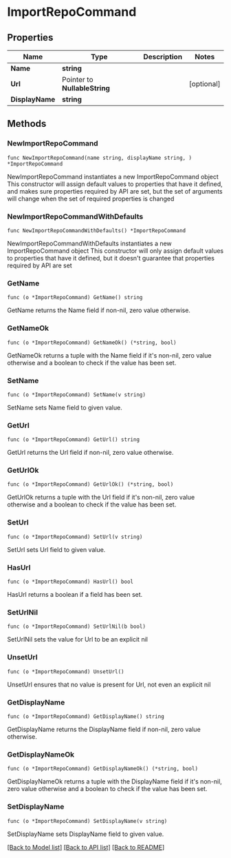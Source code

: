 # ImportRepoCommand

## Properties

Name | Type | Description | Notes
------------ | ------------- | ------------- | -------------
**Name** | **string** |  | 
**Url** | Pointer to **NullableString** |  | [optional] 
**DisplayName** | **string** |  | 

## Methods

### NewImportRepoCommand

`func NewImportRepoCommand(name string, displayName string, ) *ImportRepoCommand`

NewImportRepoCommand instantiates a new ImportRepoCommand object
This constructor will assign default values to properties that have it defined,
and makes sure properties required by API are set, but the set of arguments
will change when the set of required properties is changed

### NewImportRepoCommandWithDefaults

`func NewImportRepoCommandWithDefaults() *ImportRepoCommand`

NewImportRepoCommandWithDefaults instantiates a new ImportRepoCommand object
This constructor will only assign default values to properties that have it defined,
but it doesn't guarantee that properties required by API are set

### GetName

`func (o *ImportRepoCommand) GetName() string`

GetName returns the Name field if non-nil, zero value otherwise.

### GetNameOk

`func (o *ImportRepoCommand) GetNameOk() (*string, bool)`

GetNameOk returns a tuple with the Name field if it's non-nil, zero value otherwise
and a boolean to check if the value has been set.

### SetName

`func (o *ImportRepoCommand) SetName(v string)`

SetName sets Name field to given value.


### GetUrl

`func (o *ImportRepoCommand) GetUrl() string`

GetUrl returns the Url field if non-nil, zero value otherwise.

### GetUrlOk

`func (o *ImportRepoCommand) GetUrlOk() (*string, bool)`

GetUrlOk returns a tuple with the Url field if it's non-nil, zero value otherwise
and a boolean to check if the value has been set.

### SetUrl

`func (o *ImportRepoCommand) SetUrl(v string)`

SetUrl sets Url field to given value.

### HasUrl

`func (o *ImportRepoCommand) HasUrl() bool`

HasUrl returns a boolean if a field has been set.

### SetUrlNil

`func (o *ImportRepoCommand) SetUrlNil(b bool)`

 SetUrlNil sets the value for Url to be an explicit nil

### UnsetUrl
`func (o *ImportRepoCommand) UnsetUrl()`

UnsetUrl ensures that no value is present for Url, not even an explicit nil
### GetDisplayName

`func (o *ImportRepoCommand) GetDisplayName() string`

GetDisplayName returns the DisplayName field if non-nil, zero value otherwise.

### GetDisplayNameOk

`func (o *ImportRepoCommand) GetDisplayNameOk() (*string, bool)`

GetDisplayNameOk returns a tuple with the DisplayName field if it's non-nil, zero value otherwise
and a boolean to check if the value has been set.

### SetDisplayName

`func (o *ImportRepoCommand) SetDisplayName(v string)`

SetDisplayName sets DisplayName field to given value.



[[Back to Model list]](../README.md#documentation-for-models) [[Back to API list]](../README.md#documentation-for-api-endpoints) [[Back to README]](../README.md)


